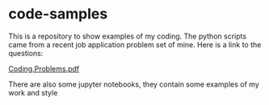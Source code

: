 # code-samples

This is a repository to show examples of my coding. The python scripts came from a recent job application problem set of mine. Here is a link to the questions:

[Coding.Problems.pdf](https://github.com/henryginder/code-samples/files/11013265/Coding.Problems.pdf)

There are also some jupyter notebooks, they contain some examples of my work and style
